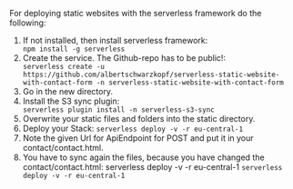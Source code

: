 For deploying static websites with the serverless framework do the following:

<ol>
<li>If not installed, then install serverless framework: </li>
<code>npm install -g serverless</code>

<li>Create the service. The Github-repo has to be public!:</li> 
<code>serverless create -u https://github.com/albertschwarzkopf/serverless-static-website-with-contact-form -n serverless-static-website-with-contact-form</code>

<li>Go in the new directory.

<li>Install the S3 sync plugin:</li>
<code>serverless plugin install -n serverless-s3-sync</code>

<li>Overwrite your static files and folders into the static directory.
  
<li>Deploy your Stack:
  <code>serverless deploy -v -r eu-central-1</code>

<li>Note the given Url for ApiEndpoint for POST and put it in your contact/contact.html.

<li>You have to sync again  the files, because you have changed the contact/contact.html: serverless deploy -v -r eu-central-1
<code>serverless deploy -v -r eu-central-1</code>

